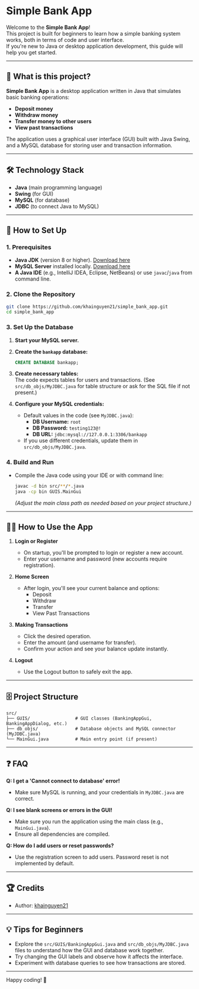 # Simple Bank App

Welcome to the **Simple Bank App**!  
This project is built for beginners to learn how a simple banking system works, both in terms of code and user interface.  
If you're new to Java or desktop application development, this guide will help you get started.

---

## 📌 What is this project?

**Simple Bank App** is a desktop application written in Java that simulates basic banking operations:
- **Deposit money**
- **Withdraw money**
- **Transfer money to other users**
- **View past transactions**

The application uses a graphical user interface (GUI) built with Java Swing, and a MySQL database for storing user and transaction information.

---

## 🛠️ Technology Stack

- **Java** (main programming language)
- **Swing** (for GUI)
- **MySQL** (for database)
- **JDBC** (to connect Java to MySQL)

---

## 🚀 How to Set Up

### 1. Prerequisites

- **Java JDK** (version 8 or higher). [Download here](https://www.oracle.com/java/technologies/downloads/)
- **MySQL Server** installed locally. [Download here](https://dev.mysql.com/downloads/mysql/)
- **A Java IDE** (e.g., IntelliJ IDEA, Eclipse, NetBeans) or use `javac`/`java` from command line.

### 2. Clone the Repository

```bash
git clone https://github.com/khainguyen21/simple_bank_app.git
cd simple_bank_app
```

### 3. Set Up the Database

1. **Start your MySQL server.**
2. **Create the `bankapp` database:**

   ```sql
   CREATE DATABASE bankapp;
   ```

3. **Create necessary tables:**  
   The code expects tables for users and transactions. (See `src/db_objs/MyJDBC.java` for table structure or ask for the SQL file if not present.)

4. **Configure your MySQL credentials:**  
   - Default values in the code (see `MyJDBC.java`):
     - **DB Username:** `root`
     - **DB Password:** `testing123@!`
     - **DB URL:** `jdbc:mysql://127.0.0.1:3306/bankapp`
   - If you use different credentials, update them in `src/db_objs/MyJDBC.java`.

### 4. Build and Run

- Compile the Java code using your IDE or with command line:

  ```bash
  javac -d bin src/**/*.java
  java -cp bin GUIS.MainGui
  ```

  *(Adjust the main class path as needed based on your project structure.)*

---

## 🧑‍💻 How to Use the App

1. **Login or Register**
   - On startup, you'll be prompted to login or register a new account.
   - Enter your username and password (new accounts require registration).

2. **Home Screen**
   - After login, you'll see your current balance and options:
     - Deposit
     - Withdraw
     - Transfer
     - View Past Transactions

3. **Making Transactions**
   - Click the desired operation.
   - Enter the amount (and username for transfer).
   - Confirm your action and see your balance update instantly.

4. **Logout**
   - Use the Logout button to safely exit the app.

---

## 🗄️ Project Structure

```
src/
├── GUIS/                 # GUI classes (BankingAppGui, BankingAppDialog, etc.)
├── db_objs/              # Database objects and MySQL connector (MyJDBC.java)
└── MainGui.java          # Main entry point (if present)
```

---

## ❓ FAQ

**Q: I get a 'Cannot connect to database' error!**
- Make sure MySQL is running, and your credentials in `MyJDBC.java` are correct.

**Q: I see blank screens or errors in the GUI!**
- Make sure you run the application using the main class (e.g., `MainGui.java`).  
- Ensure all dependencies are compiled.

**Q: How do I add users or reset passwords?**
- Use the registration screen to add users. Password reset is not implemented by default.

---

## 🏆 Credits

- Author: [khainguyen21](https://github.com/khainguyen21)

---

## 💡 Tips for Beginners

- Explore the `src/GUIS/BankingAppGui.java` and `src/db_objs/MyJDBC.java` files to understand how the GUI and database work together.
- Try changing the GUI labels and observe how it affects the interface.
- Experiment with database queries to see how transactions are stored.

---

Happy coding! 🚀
